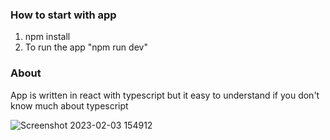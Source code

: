 ### How to start with app
1. npm install
2. To run the app "npm run dev"

### About
App is written in react with typescript but it easy to understand if you don't know much about typescript

![Screenshot 2023-02-03 154912](https://user-images.githubusercontent.com/112635764/216575258-607789e3-f47b-43d0-9d81-13310cd05dc9.png)

